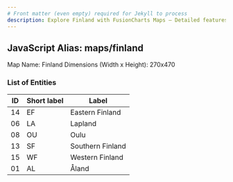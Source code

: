 ```yaml
---
# Front matter (even empty) required for Jekyll to process
description: Explore Finland with FusionCharts Maps – Detailed features for seamless integration. Try now & enhance your data visualization today! 
---
```


## JavaScript Alias: maps/finland

Map Name: Finland
Dimensions (Width x Height): 270x470





### List of Entities

ID | Short label | Label
---|---|---|
14|EF|Eastern Finland
06|LA|Lapland
08|OU|Oulu
13|SF|Southern Finland
15|WF|Western Finland
01|AL|Åland

